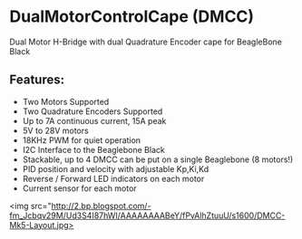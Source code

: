 DualMotorControlCape (DMCC)
===========================

Dual Motor H-Bridge with dual Quadrature Encoder cape for BeagleBone Black

Features:
---------

* Two Motors Supported
* Two Quadrature Encoders Supported
* Up to 7A continuous current, 15A peak
* 5V to 28V motors
* 18KHz PWM for quiet operation
* I2C Interface to the Beaglebone Black
* Stackable, up to 4 DMCC can be put on a single Beaglebone (8 motors!)
* PID position and velocity with adjustable Kp,Ki,Kd
* Reverse / Forward LED indicators on each motor
* Current sensor for each motor

<img src="http://2.bp.blogspot.com/-fm_Jcbqv29M/Ud3S4I87hWI/AAAAAAAABeY/fPvAlhZtuuU/s1600/DMCC-Mk5-Layout.jpg>

